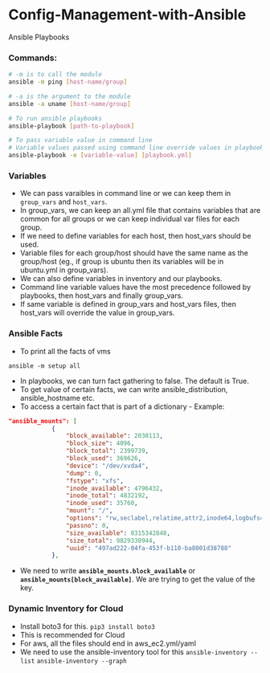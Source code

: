 # Config-Management-with-Ansible
Ansible Playbooks

### Commands:
```bash
# -m is to call the module
ansible -m ping [host-name/group]

# -a is the argument to the module
ansible -a uname [host-name/group]

# To run ansible playbooks
ansible-playbook [path-to-playbook]

# To pass variable value in command line
# Variable values passed using command line override values in playbooks or variable files
ansible-playbook -e [variable-value] [playbook.yml]
```

### Variables
- We can pass varaibles in command line or we can keep them in `group_vars` and `host_vars`.
- In group_vars, we can keep an all.yml file that contains variables that are common for all groups or we can keep individual var files for each group.
- If we need to define variables for each host, then host_vars should be used.
- Variable files for each group/host should have the same name as the group/host (eg., if group is ubuntu then its variables will be in ubuntu.yml in group_vars).
- We can also define variables in inventory and our playbooks.
- Command line variable values have the most precedence followed by playbooks, then host_vars and finally group_vars.
- If same variable is defined in group_vars and host_vars files, then host_vars will override the value in group_vars.

### Ansible Facts
- To print all the facts of vms
```
ansible -m setup all
```
- In playbooks, we can turn fact gathering to false. The default is True.
- To get value of certain facts, we can write ansible_distribution, ansible_hostname etc.
- To access a certain fact that is part of a dictionary - Example:
```json
"ansible_mounts": [
            {
                "block_available": 2030113,
                "block_size": 4096,
                "block_total": 2399739,
                "block_used": 369626,
                "device": "/dev/xvda4",
                "dump": 0,
                "fstype": "xfs",
                "inode_available": 4796432,
                "inode_total": 4832192,
                "inode_used": 35760,
                "mount": "/",
                "options": "rw,seclabel,relatime,attr2,inode64,logbufs=8,logbsize=32k,noquota",
                "passno": 0,
                "size_available": 8315342848,
                "size_total": 9829330944,
                "uuid": "497ad222-04fa-453f-b110-ba8001d38788"
            },
```
- We need to write **`ansible_mounts.block_available`** or **`ansible_mounts[block_available]`**. We are trying to get the value of the key.

### Dynamic Inventory for Cloud
- Install boto3 for this. `pip3 install boto3`
- This is recommended for Cloud
- For aws, all the files should end in aws_ec2.yml/yaml
- We need to use the ansible-inventory tool for this
  `ansible-inventory --list`
  `ansible-inventory --graph`
